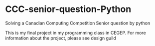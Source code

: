 # CCC-senior-question-Python
Solving a Canadian Computing Competition Senior question by python

This is my final project in my programming class in CEGEP. For more information about the project, please see design guild
